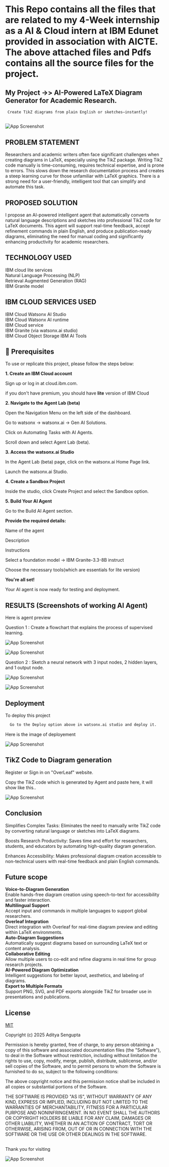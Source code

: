 # This Repo contains all the files that are related to my 4-Week internship as a AI & Cloud intern at IBM Edunet provided in association with AICTE. The above attached files and Pdfs contains all the source files for the project.


## My Project ->> AI-Powered LaTeX Diagram Generator for Academic Research.  
     Create TikZ diagrams from plain English or sketches—instantly!  

## 

![App Screenshot](https://github.com/Adityasen-cmd/Edunet_Internship_2025/blob/main/Diagram%20generate%20image.png?raw=true)


## PROBLEM STATEMENT

Researchers and academic writers often face significant challenges when creating diagrams in LaTeX, especially using the TikZ package. Writing TikZ code manually is time-consuming, requires technical expertise, and is prone to errors. This slows down the research documentation process and creates a steep learning curve for those unfamiliar with LaTeX graphics. There is a strong need for a user-friendly, intelligent tool that can simplify and automate this task.

## PROPOSED SOLUTION

I propose an AI-powered intelligent agent that automatically converts natural language descriptions and sketches into professional TikZ code for LaTeX documents. This agent will support real-time feedback, accept refinement commands in plain English, and produce publication-ready diagrams, eliminating the need for manual coding and significantly enhancing productivity for academic researchers.

## TECHNOLOGY USED

IBM cloud lite services  
Natural Language Processing (NLP)  
Retrieval Augmented Generation (RAG)  
IBM Granite model  

## IBM CLOUD SERVICES USED

IBM Cloud Watsonx AI Studio  
IBM Cloud Watsonx AI runtime  
IBM Cloud service   
IBM Granite (via watsonx.ai studio)  
IBM Cloud Object Storage IBM AI Tools  

## **🔧 Prerequisites**  

To use or replicate this project, please follow the steps below:

**1. Create an IBM Cloud account**  

Sign up or log in at cloud.ibm.com.

if you don't have premium, you should have **lite** version of IBM Cloud

**2. Navigate to the Agent Lab (beta)**

Open the Navigation Menu on the left side of the dashboard.

Go to watsonx → watsonx.ai → Gen AI Solutions.

Click on Automating Tasks with AI Agents.

Scroll down and select Agent Lab (beta).

**3. Access the watsonx.ai Studio**  

In the Agent Lab (beta) page, click on the watsonx.ai Home Page link.

Launch the watsonx.ai Studio.

**4. Create a Sandbox Project**

Inside the studio, click Create Project and select the Sandbox option.

**5. Build Your AI Agent**  

Go to the Build AI Agent section.

**Provide the required details:**  

Name of the agent

Description

Instructions

Select a foundation model -> IBM Granite-3.3-8B instruct

Choose the necessary tools(which are essentials for lite version)

**You're all set!**  

Your AI agent is now ready for testing and deployment.


## RESULTS (Screenshots of working AI Agent)

Here is agent preview

Question 1 : Create a flowchart that explains the process of supervised learning.

![App Screenshot](https://github.com/Adityasen-cmd/Edunet_Internship_2025/blob/main/Screenshots%20of%20project/Result%201%20preview.png?raw=true)

![App Screenshot](https://github.com/Adityasen-cmd/Edunet_Internship_2025/blob/main/Screenshots%20of%20project/Result%201%20TikZ.png?raw=true)

Question 2 : Sketch a neural network with 3 input nodes, 2 hidden  layers, and 1 output node.  

![App Screenshot](https://github.com/Adityasen-cmd/Edunet_Internship_2025/blob/main/Screenshots%20of%20project/Result%203%20preview.png?raw=true)

![App Screenshot](https://github.com/Adityasen-cmd/Edunet_Internship_2025/blob/main/Screenshots%20of%20project/Result%203%20TikZ.png?raw=true)


## Deployment

To deploy this project

```bash
  Go to the Deploy option above in watsonx.ai studio and deploy it.
```
Here is the image of deployement 

![App Screenshot](https://github.com/Adityasen-cmd/Edunet_Internship_2025/blob/main/Project%20%20Deployment.png?raw=true)


## TikZ Code to Diagram generation 

Register or Sign in on "OverLeaf" website.

Copy the TikZ code which is generated by Agent and paste here,
it will show like this..  

![App Screenshot](https://github.com/Adityasen-cmd/Edunet_Internship_2025/blob/main/Screenshots%20of%20project/Generate%20final%20diagram%20in%20OverLeaf.png?raw=true)

## Conclusion

 Simplifies Complex Tasks: Eliminates the need to manually write TikZ code by converting natural language or sketches into LaTeX diagrams.

 Boosts Research Productivity: Saves time and effort for researchers, students, and educators by automating high-quality diagram generation.

 Enhances Accessibility: Makes professional diagram creation accessible to non-technical users with real-time feedback and plain English commands.

## Future scope

**Voice-to-Diagram Generation**  
Enable hands-free diagram creation using speech-to-text for accessibility and faster interaction.  
**Multilingual Support**  
Accept input and commands in multiple languages to support global researchers.  
**Overleaf Integration**  
Direct integration with Overleaf for real-time diagram preview and editing within LaTeX environments.  
**Auto-Diagram Suggestions**  
Automatically suggest diagrams based on surrounding LaTeX text or content analysis.  
**Collaborative Editing**  
Allow multiple users to co-edit and refine diagrams in real time for group research projects.  
**AI-Powered Diagram Optimization**  
Intelligent suggestions for better layout, aesthetics, and labeling of diagrams.  
**Export to Multiple Formats**  
Support PNG, SVG, and PDF exports alongside TikZ for broader use in presentations and publications.


## License

[MIT](https://choosealicense.com/licenses/mit/)

Copyright (c) 2025 Aditya Sengupta

Permission is hereby granted, free of charge, to any person obtaining a copy
of this software and associated documentation files (the "Software"), to deal
in the Software without restriction, including without limitation the rights
to use, copy, modify, merge, publish, distribute, sublicense, and/or sell
copies of the Software, and to permit persons to whom the Software is
furnished to do so, subject to the following conditions:

The above copyright notice and this permission notice shall be included in all
copies or substantial portions of the Software.

THE SOFTWARE IS PROVIDED "AS IS", WITHOUT WARRANTY OF ANY KIND, EXPRESS OR
IMPLIED, INCLUDING BUT NOT LIMITED TO THE WARRANTIES OF MERCHANTABILITY,
FITNESS FOR A PARTICULAR PURPOSE AND NONINFRINGEMENT. IN NO EVENT SHALL THE
AUTHORS OR COPYRIGHT HOLDERS BE LIABLE FOR ANY CLAIM, DAMAGES OR OTHER
LIABILITY, WHETHER IN AN ACTION OF CONTRACT, TORT OR OTHERWISE, ARISING FROM,
OUT OF OR IN CONNECTION WITH THE SOFTWARE OR THE USE OR OTHER DEALINGS IN THE
SOFTWARE.

## 

Thank you for visiting  

![App Screenshot](https://github.com/Adityasen-cmd/Edunet_Internship_2025/blob/main/Thank%20you%20agent.png?raw=true)
 

